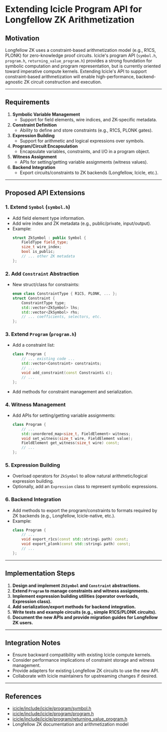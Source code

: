 # Extending Icicle Program API for Longfellow ZK Arithmetization

## Motivation

Longfellow ZK uses a constraint-based arithmetization model (e.g., R1CS, PLONK) for zero-knowledge proof circuits. Icicle's program API (`symbol.h`, `program.h`, `returning_value_program.h`) provides a strong foundation for symbolic computation and program representation, but is currently oriented toward imperative compute kernels. Extending Icicle's API to support constraint-based arithmetization will enable high-performance, backend-agnostic ZK circuit construction and execution.

---

## Requirements

1. **Symbolic Variable Management**
   - Support for field elements, wire indices, and ZK-specific metadata.
2. **Constraint Definition**
   - Ability to define and store constraints (e.g., R1CS, PLONK gates).
3. **Expression Building**
   - Support for arithmetic and logical expressions over symbols.
4. **Program/Circuit Encapsulation**
   - Encapsulate variables, constraints, and I/O in a program object.
5. **Witness Assignment**
   - APIs for setting/getting variable assignments (witness values).
6. **Backend Integration**
   - Export circuits/constraints to ZK backends (Longfellow, Icicle, etc.).

---

## Proposed API Extensions

### 1. Extend `Symbol` (`symbol.h`)
- Add field element type information.
- Add wire index and ZK metadata (e.g., public/private, input/output).
- Example:
  ```cpp
  struct ZkSymbol : public Symbol {
      FieldType field_type;
      size_t wire_index;
      bool is_public;
      // ... other ZK metadata
  };
  ```

### 2. Add `Constraint` Abstraction
- New struct/class for constraints:
  ```cpp
  enum class ConstraintType { R1CS, PLONK, ... };
  struct Constraint {
      ConstraintType type;
      std::vector<ZkSymbol> lhs;
      std::vector<ZkSymbol> rhs;
      // ... coefficients, selectors, etc.
  };
  ```

### 3. Extend `Program` (`program.h`)
- Add a constraint list:
  ```cpp
  class Program {
      // ... existing code ...
      std::vector<Constraint> constraints;
      // ...
      void add_constraint(const Constraint& c);
      // ...
  };
  ```
- Add methods for constraint management and serialization.

### 4. Witness Management
- Add APIs for setting/getting variable assignments:
  ```cpp
  class Program {
      // ...
      std::unordered_map<size_t, FieldElement> witness;
      void set_witness(size_t wire, FieldElement value);
      FieldElement get_witness(size_t wire) const;
      // ...
  };
  ```

### 5. Expression Building
- Overload operators for `ZkSymbol` to allow natural arithmetic/logical expression building.
- Optionally, add an `Expression` class to represent symbolic expressions.

### 6. Backend Integration
- Add methods to export the program/constraints to formats required by ZK backends (e.g., Longfellow, Icicle-native, etc.).
- Example:
  ```cpp
  class Program {
      // ...
      void export_r1cs(const std::string& path) const;
      void export_plonk(const std::string& path) const;
      // ...
  };
  ```

---

## Implementation Steps

1. **Design and implement `ZkSymbol` and `Constraint` abstractions.**
2. **Extend `Program` to manage constraints and witness assignments.**
3. **Implement expression building utilities (operator overloads, Expression class).**
4. **Add serialization/export methods for backend integration.**
5. **Write tests and example circuits (e.g., simple R1CS/PLONK circuits).**
6. **Document the new APIs and provide migration guides for Longfellow ZK users.**

---

## Integration Notes

- Ensure backward compatibility with existing Icicle compute kernels.
- Consider performance implications of constraint storage and witness management.
- Provide adapters for existing Longfellow ZK circuits to use the new API.
- Collaborate with Icicle maintainers for upstreaming changes if desired.

---

## References
- [icicle/include/icicle/program/symbol.h](https://github.com/ingonyama-zk/icicle/blob/main/icicle/include/icicle/program/symbol.h)
- [icicle/include/icicle/program/program.h](https://github.com/ingonyama-zk/icicle/blob/main/icicle/include/icicle/program/program.h)
- [icicle/include/icicle/program/returning_value_program.h](https://github.com/ingonyama-zk/icicle/blob/main/icicle/include/icicle/program/returning_value_program.h)
- Longfellow ZK documentation and arithmetization model 
